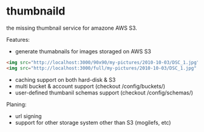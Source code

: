 thumbnaild
==========

the missing thumbnail service for amazone AWS S3.

Features:
* generate thumabnails for images storaged on AWS S3
```html
<img src="http://localhost:3000/90x90/my-pictures/2010-10-03/DSC_1.jpg" />
<img src="http://localhost:3000/full/my-pictures/2010-10-03/DSC_1.jpg" />
```
* caching support on both hard-disk & S3
* multi bucket & account support (checkout /config/buckets/)
* user-defined thumbanil schemas support (checkout /config/schemas/)

Planing:
* url signing
* support for other storage system other than S3 (mogilefs, etc)